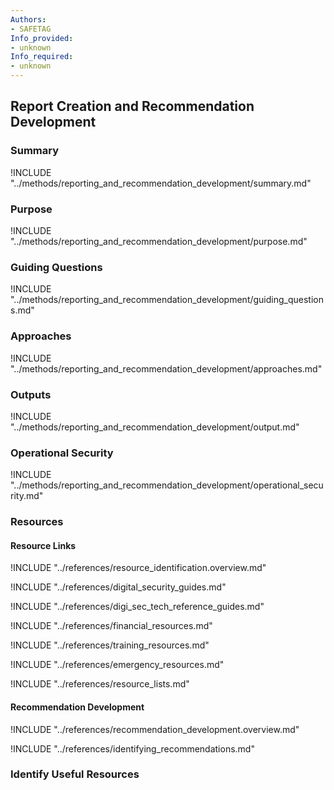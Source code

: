 ```yaml
---
Authors:
- SAFETAG
Info_provided:
- unknown
Info_required:
- unknown
---
```


## Report Creation and Recommendation Development

### Summary

!INCLUDE "../methods/reporting_and_recommendation_development/summary.md"

### Purpose

!INCLUDE "../methods/reporting_and_recommendation_development/purpose.md"

### Guiding Questions

!INCLUDE "../methods/reporting_and_recommendation_development/guiding_questions.md"

### Approaches

!INCLUDE "../methods/reporting_and_recommendation_development/approaches.md"

### Outputs

!INCLUDE "../methods/reporting_and_recommendation_development/output.md"

### Operational Security

!INCLUDE "../methods/reporting_and_recommendation_development/operational_security.md"

### Resources
<div class="greybox">

#### Resource Links

!INCLUDE "../references/resource_identification.overview.md"

!INCLUDE "../references/digital_security_guides.md"

!INCLUDE "../references/digi_sec_tech_reference_guides.md"

!INCLUDE "../references/financial_resources.md"

!INCLUDE "../references/training_resources.md"

!INCLUDE "../references/emergency_resources.md"

!INCLUDE "../references/resource_lists.md"

#### Recommendation Development

!INCLUDE "../references/recommendation_development.overview.md"

!INCLUDE "../references/identifying_recommendations.md"
### Identify Useful Resources
</div>

<!-- ### Activities -->
